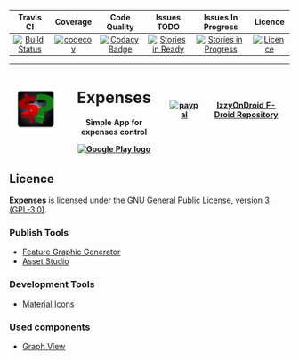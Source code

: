 | Travis CI | Coverage | Code Quality | Issues TODO | Issues In Progress | Licence |
|:-:|:-:|:-:|:-:|:-:|:-:|
|[![Build Status](https://travis-ci.org/luankevinferreira/expenses.svg?branch=master)](https://travis-ci.org/luankevinferreira/expenses)|[![codecov](https://codecov.io/gh/luankevinferreira/expenses/branch/master/graph/badge.svg)](https://codecov.io/gh/luankevinferreira/expenses)|[![Codacy Badge](https://api.codacy.com/project/badge/Grade/278cd2cef97d472d81b8044f7e74b283)](https://www.codacy.com/app/luankevinferreira/expenses?utm_source=github.com&amp;utm_medium=referral&amp;utm_content=luankevinferreira/expenses&amp;utm_campaign=Badge_Grade)|[![Stories in Ready](https://badge.waffle.io/luankevinferreira/expenses.svg?label=ready&title=Ready)](http://waffle.io/luankevinferreira/expenses)|[![Stories in Progress](https://badge.waffle.io/luankevinferreira/expenses.svg?label=In%20Progress&title=In%20Progress)](http://waffle.io/luankevinferreira/expenses)|[![Licence](https://img.shields.io/aur/license/yaourt.svg)](https://github.com/luankevinferreira/expenses/blob/master/LICENSE)|


|[![Logo App](https://github.com/luankevinferreira/expenses/blob/master/app/src/main/res/mipmap-xxxhdpi/ic_launcher.png)](https://play.google.com/store/apps/details?id=luankevinferreira.expenses)| <h1>Expenses</h1><p>Simple App for expenses control</p> [![Google Play logo](https://www.android.com/images/brand/android_app_on_play_logo_large.png)](https://play.google.com/store/apps/details?id=luankevinferreira.expenses) | [![paypal](https://www.paypalobjects.com/en_US/i/btn/btn_donateCC_LG.gif)](https://www.paypal.com/cgi-bin/webscr?cmd=_s-xclick&hosted_button_id=Q2BRMVPEPA4NJ) | [IzzyOnDroid F-Droid Repository](https://apt.izzysoft.de/fdroid/index/apk/luankevinferreira.expenses) |
|:-:|:-:|:-:|:-:|

## Licence

**Expenses**  is licensed under the [GNU General Public License, version 3 (GPL-3.0)](https://opensource.org/licenses/GPL-3.0).

### Publish Tools

* [Feature Graphic Generator](http://www.norio.be/android-feature-graphic-generator/)
* [Asset Studio](https://romannurik.github.io/AndroidAssetStudio/)

### Development Tools

* [Material Icons](https://design.google.com/icons/)

### Used components
* [Graph View](https://github.com/jjoe64/GraphView)
